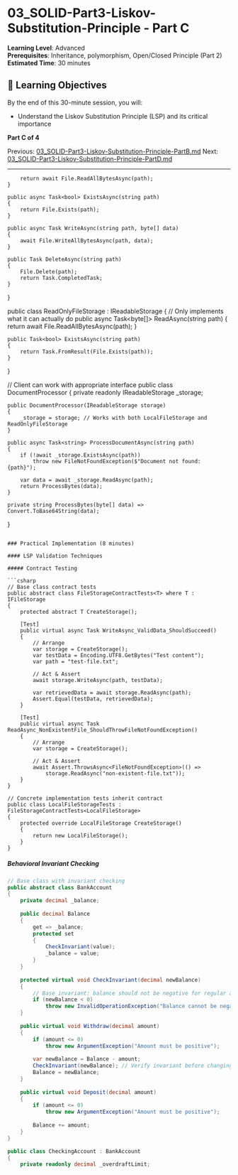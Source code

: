﻿# 03_SOLID-Part3-Liskov-Substitution-Principle - Part C

**Learning Level**: Advanced  
**Prerequisites**: Inheritance, polymorphism, Open/Closed Principle (Part 2)  
**Estimated Time**: 30 minutes  

## 🎯 Learning Objectives

By the end of this 30-minute session, you will:

- Understand the Liskov Substitution Principle (LSP) and its critical importance

**Part C of 4**

Previous: [03_SOLID-Part3-Liskov-Substitution-Principle-PartB.md](03_SOLID-Part3-Liskov-Substitution-Principle-PartB.md)
Next: [03_SOLID-Part3-Liskov-Substitution-Principle-PartD.md](03_SOLID-Part3-Liskov-Substitution-Principle-PartD.md)

---

        return await File.ReadAllBytesAsync(path);
    }
    
    public async Task<bool> ExistsAsync(string path)
    {
        return File.Exists(path);
    }
    
    public async Task WriteAsync(string path, byte[] data)
    {
        await File.WriteAllBytesAsync(path, data);
    }
    
    public Task DeleteAsync(string path)
    {
        File.Delete(path);
        return Task.CompletedTask;
    }
}

public class ReadOnlyFileStorage : IReadableStorage
{
    // Only implements what it can actually do
    public async Task<byte[]> ReadAsync(string path)
    {
        return await File.ReadAllBytesAsync(path);
    }
    
    public Task<bool> ExistsAsync(string path)
    {
        return Task.FromResult(File.Exists(path));
    }
}

// Client can work with appropriate interface
public class DocumentProcessor
{
    private readonly IReadableStorage _storage;
    
    public DocumentProcessor(IReadableStorage storage)
    {
        _storage = storage; // Works with both LocalFileStorage and ReadOnlyFileStorage
    }
    
    public async Task<string> ProcessDocumentAsync(string path)
    {
        if (!await _storage.ExistsAsync(path))
            throw new FileNotFoundException($"Document not found: {path}");
            
        var data = await _storage.ReadAsync(path);
        return ProcessBytes(data);
    }
    
    private string ProcessBytes(byte[] data) => Convert.ToBase64String(data);
}
```

### Practical Implementation (8 minutes)

#### LSP Validation Techniques

##### Contract Testing

```csharp
// Base class contract tests
public abstract class FileStorageContractTests<T> where T : IFileStorage
{
    protected abstract T CreateStorage();
    
    [Test]
    public virtual async Task WriteAsync_ValidData_ShouldSucceed()
    {
        // Arrange
        var storage = CreateStorage();
        var testData = Encoding.UTF8.GetBytes("Test content");
        var path = "test-file.txt";
        
        // Act & Assert
        await storage.WriteAsync(path, testData);
        
        var retrievedData = await storage.ReadAsync(path);
        Assert.Equal(testData, retrievedData);
    }
    
    [Test]
    public virtual async Task ReadAsync_NonExistentFile_ShouldThrowFileNotFoundException()
    {
        // Arrange
        var storage = CreateStorage();
        
        // Act & Assert
        await Assert.ThrowsAsync<FileNotFoundException>(() => 
            storage.ReadAsync("non-existent-file.txt"));
    }
}

// Concrete implementation tests inherit contract
public class LocalFileStorageTests : FileStorageContractTests<LocalFileStorage>
{
    protected override LocalFileStorage CreateStorage()
    {
        return new LocalFileStorage();
    }
}
```

##### Behavioral Invariant Checking

```csharp
// Base class with invariant checking
public abstract class BankAccount
{
    private decimal _balance;
    
    public decimal Balance 
    { 
        get => _balance;
        protected set
        {
            CheckInvariant(value);
            _balance = value;
        }
    }
    
    protected virtual void CheckInvariant(decimal newBalance)
    {
        // Base invariant: balance should not be negative for regular accounts
        if (newBalance < 0)
            throw new InvalidOperationException("Balance cannot be negative");
    }
    
    public virtual void Withdraw(decimal amount)
    {
        if (amount <= 0)
            throw new ArgumentException("Amount must be positive");
            
        var newBalance = Balance - amount;
        CheckInvariant(newBalance); // Verify invariant before changing state
        Balance = newBalance;
    }
    
    public virtual void Deposit(decimal amount)
    {
        if (amount <= 0)
            throw new ArgumentException("Amount must be positive");
            
        Balance += amount;
    }
}

public class CheckingAccount : BankAccount
{
    private readonly decimal _overdraftLimit;
    

